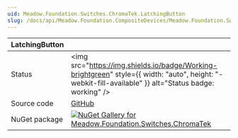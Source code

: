 ```yaml
---
uid: Meadow.Foundation.Switches.ChromaTek.LatchingButton
slug: /docs/api/Meadow.Foundation.CompositeDevices/Meadow.Foundation.Switches.ChromaTek.LatchingButton
---
```


| LatchingButton | |
|--------|--------|
| Status | <img src="https://img.shields.io/badge/Working-brightgreen" style={{ width: "auto", height: "-webkit-fill-available" }} alt="Status badge: working" /> |
| Source code | [GitHub](https://github.com/wildernesslabs/meadow.foundation.compositedevices/tree/main/Source/Switches.ChromaTek) |
| NuGet package | <a href="https://www.nuget.org/packages/Meadow.Foundation.Switches.ChromaTek/" target="_blank"><img src="https://img.shields.io/nuget/v/Meadow.Foundation.Switches.ChromaTek.svg?label=Meadow.Foundation.Switches.ChromaTek" alt="NuGet Gallery for Meadow.Foundation.Switches.ChromaTek" /></a> |

